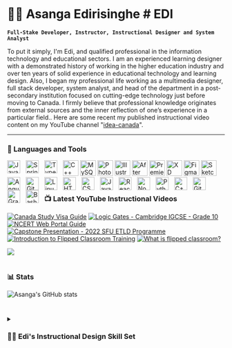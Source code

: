 # 🏄‍♂️ Asanga Edirisinghe # EDI

**`Full-Stake Developer, Instructor, Instructional Designer and System Analyst`**

To put it simply, I'm Edi, and qualified professional in the information technology and educational sectors. I am an experienced learning designer with a demonstrated history of working in the higher education industry and over ten years of solid experience in educational technology and learning design. Also, I began my professional life working as a multimedia designer, full stack developer, system analyst, and head of the department in a post-secondary institution focused on cutting-edge technology just before moving to Canada. I firmly believe that professional knowledge originates from external sources and the inner reflection of one’s experience in a particular field.. Here are some recent my published instructional video content on my YouTube channel "[idea-canada][youtube]".

---

### 🧰 Languages and Tools

<a href="https://docs.microsoft.com/en-us/cpp/?view=msvc-170" target="_blank" rel="noreferrer"><img src="https://raw.githubusercontent.com/danielcranney/readme-generator/main/public/icons/skills/cplusplus-colored.svg" width="36" height="36" alt="C++" /></a>
<a href="https://www.mysql.com/" target="_blank" rel="noreferrer"><img src="https://raw.githubusercontent.com/danielcranney/readme-generator/main/public/icons/skills/mysql-colored.svg" width="36" height="36" alt="MySQL" /></a>
<a href="https://www.adobe.com/uk/products/photoshop.html" target="_blank" rel="noreferrer"><img src="https://raw.githubusercontent.com/danielcranney/readme-generator/main/public/icons/skills/photoshop-colored.svg" width="36" height="36" alt="Photoshop" /></a>
<a href="adobe.com/uk/products/illustrator.html" target="_blank" rel="noreferrer"><img src="https://raw.githubusercontent.com/danielcranney/readme-generator/main/public/icons/skills/illustrator-colored.svg" width="36" height="36" alt="Illustrator" /></a>
<a href="https://www.adobe.com/uk/products/aftereffects.html" target="_blank" rel="noreferrer"><img src="https://raw.githubusercontent.com/danielcranney/readme-generator/main/public/icons/skills/aftereffects-colored.svg" width="36" height="36" alt="After Effects" /></a>
<a href="https://www.adobe.com/uk/products/premiere.html" target="_blank" rel="noreferrer"><img src="https://raw.githubusercontent.com/danielcranney/readme-generator/main/public/icons/skills/premierepro-colored.svg" width="36" height="36" alt="Premiere Pro" /></a>
<a href="https://www.adobe.com/uk/products/xd.html" target="_blank" rel="noreferrer"><img src="https://raw.githubusercontent.com/danielcranney/readme-generator/main/public/icons/skills/xd-colored.svg" width="36" height="36" alt="XD" /></a>
<a href="https://www.figma.com/" target="_blank" rel="noreferrer"><img src="https://raw.githubusercontent.com/danielcranney/readme-generator/main/public/icons/skills/figma-colored.svg" width="36" height="36" alt="Figma" /></a>
<a href="https://www.sketch.com/" target="_blank" rel="noreferrer"><img src="https://raw.githubusercontent.com/danielcranney/readme-generator/main/public/icons/skills/sketch-colored.svg" width="36" height="36" alt="Sketch" /></a>
<img align="left" alt="Java" width="30px" style="padding-right:10px;" src="https://cdn.jsdelivr.net/gh/devicons/devicon/icons/java/java-original.svg"/>
<img align="left" alt="Spring" width="30px" style="padding-right:10px;" src="https://cdn.jsdelivr.net/gh/devicons/devicon/icons/spring/spring-original.svg" />
<img align="left" alt="TypeScript" width="30px" style="padding-right:10px;" src="https://cdn.jsdelivr.net/gh/devicons/devicon/icons/typescript/typescript-plain.svg" />
<img align="left" alt="Angular" width="30px" style="padding-right:10px;" src="https://cdn.jsdelivr.net/gh/devicons/devicon/icons/angularjs/angularjs-plain.svg" />
<img align="left" alt="Git" width="30px" style="padding-right:10px;" src="https://cdn.jsdelivr.net/gh/devicons/devicon/icons/git/git-original.svg" />
<img align="left" alt="Linux" width="30px" style="padding-right:10px;" src="https://cdn.jsdelivr.net/gh/devicons/devicon/icons/linux/linux-original.svg" />
<img align="left" alt="HTML" width="30px" style="padding-right:10px;" src="https://cdn.jsdelivr.net/gh/devicons/devicon/icons/html5/html5-plain.svg" />
<img align="left" alt="CSS" width="30px" style="padding-right:10px;" src="https://cdn.jsdelivr.net/gh/devicons/devicon/icons/css3/css3-plain.svg" />
<img align="left" alt="JavaScript" width="30px" style="padding-right:10px;" src="https://cdn.jsdelivr.net/gh/devicons/devicon/icons/javascript/javascript-plain.svg" />
<img align="left" alt="React" width="30px" style="padding-right:10px;" src="https://cdn.jsdelivr.net/gh/devicons/devicon/icons/react/react-original.svg" />
<img align="left" alt="NodeJS" width="30px" style="padding-right:10px;" src="https://cdn.jsdelivr.net/gh/devicons/devicon/icons/nodejs/nodejs-original.svg" />
<img align="left" alt="Python" width="30px" style="padding-right:10px;" src="https://cdn.jsdelivr.net/gh/devicons/devicon/icons/python/python-plain.svg" />
<img align="left" alt="C++" width="30px" style="padding-right:10px;" src="https://cdn.jsdelivr.net/gh/devicons/devicon/icons/cplusplus/cplusplus-line.svg" />
<img align="left" alt="GitHub" width="30px" style="padding-right:10px;" src="https://cdn.jsdelivr.net/gh/devicons/devicon/icons/github/github-original.svg" />
<img align="left" alt="Gradle" width="30px" style="padding-right:10px;" src="https://cdn.jsdelivr.net/gh/devicons/devicon/icons/gradle/gradle-plain.svg" />
<img align="left" alt="Bash" width="30px" style="padding-right:10px;" src="https://cdn.jsdelivr.net/gh/devicons/devicon/icons/bash/bash-original.svg" />
<br />

#

### 📺 Latest YouTube Instructional Videos

<!-- BEGIN YOUTUBE-CARDS -->
[![Canada Study Visa Guide](https://ytcards.demolab.com/?id=PPVOlgz-tc0&title=Canada+Study+Visa+Guide&lang=en&timestamp=1671555624&background_color=%230d1117&title_color=%23ffffff&stats_color=%23dedede&width=250&duration=586 "Canada Study Visa Guide")](https://youtu.be/PPVOlgz-tc0)
[![Logic Gates - Cambridge IGCSE - Grade 10](https://ytcards.demolab.com/?id=V6-B72QFMFM&title=Logic+Gates+Cambridge+IGCSE&lang=en&timestamp=1669140023&background_color=%230d1117&title_color=%23ffffff&stats_color=%23dedede&width=250&duration=435 "Logic Gates - Cambridge IGCSE - Grade 10")](https://youtu.be/V6-B72QFMFM)
[![NCERT Web Portal Guide](https://ytcards.demolab.com/?id=tcyd9VlRxIU&title=NCERT+Web+Portal+Guide&lang=en&timestamp=1668434431&background_color=%230d1117&title_color=%23ffffff&stats_color=%23dedede&width=250&duration=260 "NCERT Web Portal Guide")](https://youtu.be/tcyd9VlRxIU)
[![Capstone Presentation - 2022 SFU ETLD Programme](https://ytcards.demolab.com/?id=tjLPx9HXn4s&title=Capstone+Presentation,+2022+SFU+ETLD+Programme&lang=en&timestamp=1667250900&background_color=%230d1117&title_color=%23ffffff&stats_color=%23dedede&width=250&duration=482 "Command Line Tools ALL Developers Should Know")](https://youtu.be/tjLPx9HXn4s)
[![Introduction to Flipped Classroom Training](https://ytcards.demolab.com/?id=LC968X7eCVs&title=Introduction+to+Flipped+Classroom+Training&lang=en&timestamp=1666797301&background_color=%230d1117&title_color=%23ffffff&stats_color=%23dedede&width=250&duration=73 "Capstone Presentation - 2022 SFU ETLD Programme")](https://www.youtube.com/watch?v=g9hPa-G3lfw)
[![What is flipped classroom?](https://ytcards.demolab.com/?id=PW_3v6XMeXU&title=What+is+flipped+classroom?&lang=en&timestamp=1663770604&background_color=%230d1117&title_color=%23ffffff&stats_color=%23dedede&width=250&duration=197 "What is flipped classroom?")](https://youtu.be/PW_3v6XMeXU)
<!-- END YOUTUBE-CARDS -->

[<img src="https://custom-icon-badges.demolab.com/badge/-Subscribe%20For%20More-red?style=for-the-badge&logo=video&logoColor=white"/>](https://www.youtube.com/channel/UCHVwyWpnHaqGX3Qt0O3jV7A?sub_confirmation=1)

#

### 📊 Stats

![Asanga's GitHub stats](https://github-readme-stats.vercel.app/api?username=asangaes&show_icons=true&theme=gruvbox)

<!-- ![GitHub Streak](https://streak-stats.demolab.com?user=asangaes&theme=gruvbox&border_radius=4.5) -->

#

<details>
 <summary><h3>👨‍💻 Edi's Instructional Design Skill Set</h3></summary>
<h4>Deep level of understanding of learning models</h4>
I possess a deep level of understanding of various learning models, which allows me to design instructional materials that are tailored to the specific needs and preferences of the audience. This includes a comprehensive understanding of cognitive, constructivist, behaviorist, and humanistic learning models, among others. By leveraging my knowledge of these models, I can create effective instructional strategies that promote engagement, retention, and successful outcomes.
<h4>Learning technology experience</h4>
I have extensive experience working with a wide range of learning technologies, including learning management systems (LMS), authoring tools, multimedia software, and virtual and augmented reality tools. This experience has enabled me to effectively design and implement instructional materials that leverage the latest technological advancements to enhance the learning experience. Additionally, I am proficient in using various digital platforms and tools for collaboration, communication, and project management, which facilitates effective teamwork and collaboration.


[website]: https://www.idea-canada.com
[youtube]: https://www.youtube.com/@idea-canada
